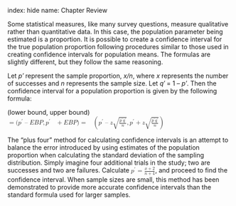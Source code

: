 index: hide
name: Chapter Review

Some statistical measures, like many survey questions, measure qualitative rather than quantitative data. In this case, the population parameter being estimated is a proportion. It is possible to create a confidence interval for the true population proportion following procedures similar to those used in creating confidence intervals for population means. The formulas are slightly different, but they follow the same reasoning.

Let  *p′* represent the sample proportion,  *x/n*, where  *x* represents the number of successes and  *n* represents the sample size. Let  *q′* = 1 –  *p′*. Then the confidence interval for a population proportion is given by the following formula:

(lower bound, upper bound) <math xmlns:bib="http://bibtexml.sf.net/" xmlns:q="http://cnx.rice.edu/qml/1.0" xmlns:md="http://cnx.rice.edu/mdml" xmlns:m="http://www.w3.org/1998/Math/MathML" xmlns:cnxorg="http://cnx.rice.edu/system-info" xmlns="http://cnx.rice.edu/cnxml"> <mrow>  <mo>=</mo><mo stretchy="false">(</mo><msup>   <mi>p</mi>   <mo>′</mo>  </msup>  <mo>–</mo><mi>E</mi><mi>B</mi><mi>P</mi><mo>,</mo><msup>   <mi>p</mi>   <mo>′</mo>  </msup>  <mo> </mo><mo>+</mo><mi>E</mi><mi>B</mi><mi>P</mi><mo stretchy="false">)</mo><mo>=</mo><mo> </mo><mrow><mo>(</mo>   <mrow>    <msup>     <mi>p</mi>     <mo>′</mo>    </msup>    <mo>–</mo><mi>z</mi><msqrt>     <mrow>      <mfrac>       <mrow>        <msup>         <mi>p</mi>         <mo>′</mo>        </msup>        <msup>         <mi>q</mi>         <mo>′</mo>        </msup>       </mrow>       <mi>n</mi>      </mfrac>     </mrow>    </msqrt>    <mo>,</mo><msup>     <mi>p</mi>     <mo>′</mo>    </msup>    <mo>+</mo><mi>z</mi><msqrt>     <mrow>      <mfrac>       <mrow>        <msup>         <mi>p</mi>         <mo>′</mo>        </msup>        <msup>         <mi>q</mi>         <mo>′</mo>        </msup>       </mrow>       <mi>n</mi>      </mfrac>     </mrow>    </msqrt>   </mrow>  <mo>)</mo></mrow> </mrow></math>

The “plus four” method for calculating confidence intervals is an attempt to balance the error introduced by using estimates of the population proportion when calculating the standard deviation of the sampling distribution. Simply imagine four additional trials in the study; two are successes and two are failures. Calculate <math xmlns:bib="http://bibtexml.sf.net/" xmlns:q="http://cnx.rice.edu/qml/1.0" xmlns:md="http://cnx.rice.edu/mdml" xmlns:m="http://www.w3.org/1998/Math/MathML" xmlns:cnxorg="http://cnx.rice.edu/system-info" xmlns="http://cnx.rice.edu/cnxml"> <mrow>  <msup>   <mi>p</mi>   <mo>′</mo>  </msup>  <mo>=</mo><mfrac>   <mrow>    <mi>x</mi><mo>+</mo><mn>2</mn>   </mrow>   <mrow>    <mi>n</mi><mo>+</mo><mn>4</mn>   </mrow>  </mfrac> </mrow></math>, and proceed to find the confidence interval. When sample sizes are small, this method has been demonstrated to provide more accurate confidence intervals than the standard formula used for larger samples.
